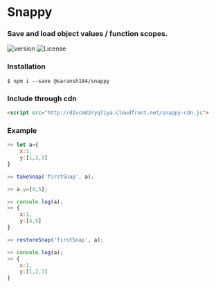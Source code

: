 # Snappy

### Save and load object values / function scopes.

![version](https://img.shields.io/badge/dynamic/json.svg?label=version&url=https%3A%2F%2Fraw.githubusercontent.com%2Fsaranshgupta1995%2FSnappy%2Fmaster%2Fpackage.json&query=version&colorB=green&prefix=v&suffix=-updated) ![License](https://img.shields.io/badge/dynamic/json.svg?label=license&url=https%3A%2F%2Fraw.githubusercontent.com%2Fsaranshgupta1995%2FSnappy%2Fmaster%2Fpackage.json&query=license&colorB=orange)

### Installation
```shell
$ npm i --save @saransh184/snappy
```

### Include through cdn
```html
<script src="http://d2vcmd2ryq7iya.cloudfront.net/snappy-cdn.js">
```

### Example
```javascript
>> let a={
    x:1,
    y:[1,2,3]
}

>> takeSnap('firstSnap', a);

>> a.y=[4,5];

>> console.log(a);
>> {
    x:1,
    y:[4,5]
}

>> restoreSnap('firstSnap', a);

>> console.log(a);
>> {
    x:1,
    y:[1,2,3]
}

```